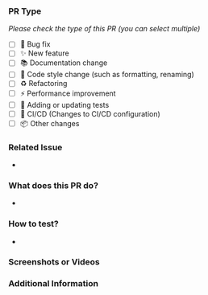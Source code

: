 ### PR Type

*Please check the type of this PR (you can select multiple)*

- [ ] 🐞 Bug fix
- [ ] ✨ New feature
- [ ] 📚 Documentation change
- [ ] 🎨 Code style change (such as formatting, renaming)
- [ ] ♻️ Refactoring
- [ ] ⚡️ Performance improvement
- [ ] 🧪 Adding or updating tests
- [ ] 🤖 CI/CD (Changes to CI/CD configuration)
- [ ] 📦 Other changes

### Related Issue

<!--
Please fill in the issue number related to this PR below.
For example: Closes #123
If there is no related issue, please fill in "None" or "N/A".
-->

-

### What does this PR do?

<!--
Please briefly describe the main purpose and specific content of this PR.
For example:
- Fixed an issue where running a specific script would cause a crash.
- Added a new function `array_sort()` to the standard library.
-->

-

### How to test?

<!--
If necessary, please describe in detail how the reviewer can verify your changes.
For example:
1. Create a test configuration file with the following content: `...`
2. Run chaser with the configuration.
3. Confirm that the file monitoring works as expected and no errors occur.
-->

-

### Screenshots or Videos

<!--
If your changes include UI/UX changes (e.g., for a related tool), please attach relevant screenshots or GIFs here so that the reviewer can visually understand the changes.
-->


### Additional Information

<!--
Any additional information you think needs to be explained.
-->